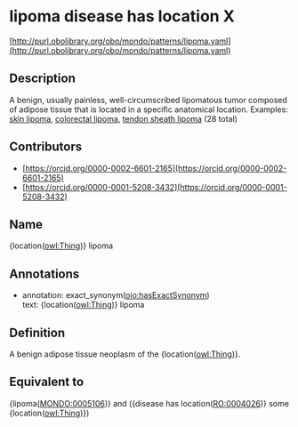 # lipoma disease has location X 

[http://purl.obolibrary.org/obo/mondo/patterns/lipoma.yaml](http://purl.obolibrary.org/obo/mondo/patterns/lipoma.yaml)
## Description 

A benign, usually painless, well-circumscribed lipomatous tumor composed of adipose tissue that is located in a specific anatomical location.
Examples: [skin lipoma](http://purl.obolibrary.org/obo/MONDO_0000964), [colorectal lipoma](http://purl.obolibrary.org/obo/MONDO_0003885), [tendon sheath lipoma](http://purl.obolibrary.org/obo/MONDO_0004076) (28 total)
## Contributors 
* [https://orcid.org/0000-0002-6601-2165](https://orcid.org/0000-0002-6601-2165) 
* [https://orcid.org/0000-0001-5208-3432](https://orcid.org/0000-0001-5208-3432) 
## Name 

{location\([owl:Thing](http://www.w3.org/2002/07/owl#Thing)\)} lipoma

## Annotations 

* annotation: exact_synonym\([oio:hasExactSynonym](http://purl.obolibrary.org/obo/oio_hasExactSynonym)\)  
text: {location\([owl:Thing](http://www.w3.org/2002/07/owl#Thing)\)} lipoma

## Definition 

A benign adipose tissue neoplasm of the {location\([owl:Thing](http://www.w3.org/2002/07/owl#Thing)\)}.

## Equivalent to 

{lipoma\([MONDO:0005106](http://purl.obolibrary.org/obo/MONDO_0005106)\)} and ({disease has location\([RO:0004026](http://purl.obolibrary.org/obo/RO_0004026)\)} some {location\([owl:Thing](http://www.w3.org/2002/07/owl#Thing)\)})

